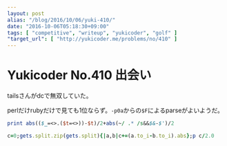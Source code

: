 ```yaml
---
layout: post
alias: "/blog/2016/10/06/yuki-410/"
date: "2016-10-06T05:18:30+09:00"
tags: [ "competitive", "writeup", "yukicoder", "golf" ]
"target_url": [ "http://yukicoder.me/problems/no/410" ]
---
```


# Yukicoder No.410 出会い

tailsさんがdcで無双していた。

perlだけrubyだけで見ても$1$位ならず。`-p0a`からの`$F`によるparseがよいようだ。

``` perl
print abs(($_=<>.($t=<>))-$t)/2+abs(~/ .* /s&&$&-$')/2
```

``` ruby
c=0;gets.split.zip(gets.split){|a,b|c+=(a.to_i-b.to_i).abs};p c/2.0
```
